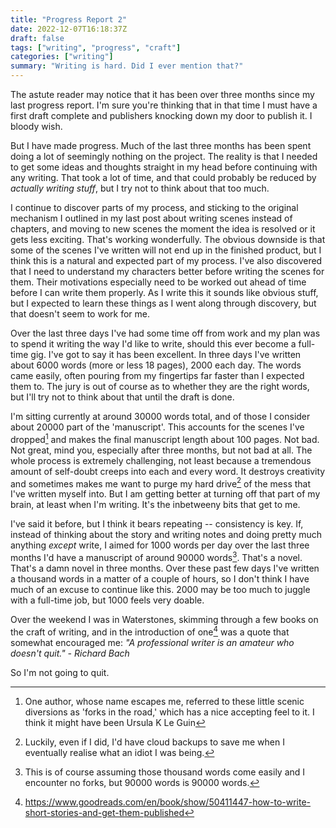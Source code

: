 ```yaml
---
title: "Progress Report 2"
date: 2022-12-07T16:18:37Z
draft: false
tags: ["writing", "progress", "craft"]
categories: ["writing"]
summary: "Writing is hard. Did I ever mention that?"
---
```


The astute reader may notice that it has been over three months since my last
progress report. I'm sure you're thinking that in that time I must have a first
draft complete and publishers knocking down my door to publish it. I bloody 
wish.

But I have made progress. Much of the last three months has been spent doing a 
lot of seemingly nothing on the project. The reality is that I needed to get some
ideas and thoughts straight in my head before continuing with any writing. That 
took a lot of time, and that could probably be reduced by _actually writing stuff_,
but I try not to think about that too much.

I continue to discover parts of my process, and sticking to the original mechanism
I outlined in my last post about writing scenes instead of chapters, and moving to
new scenes the moment the idea is resolved or it gets less exciting. That's working
wonderfully. The obvious downside is that some of the scenes I've written will not 
end up in the finished product, but I think this is a natural and expected part of
my process. I've also discovered that I need to understand my characters better
before writing the scenes for them. Their motivations especially need to be worked out
ahead of time before I can write them properly. As I write this it sounds like obvious
stuff, but I expected to learn these things as I went along through discovery, but 
that doesn't seem to work for me.

Over the last three days I've had some time off from work and my plan was to spend
it writing the way I'd like to write, should this ever become a full-time gig. I've
got to say it has been excellent. In three days I've written about 6000 words (more or less
18 pages), 2000 each day. The words came easily, often pouring from my fingertips 
far faster than I expected them to. The jury is out of course as to whether they are
the right words, but I'll try not to think about that until the draft is done.

I'm sitting currently at around 30000 words total, and of those I consider about 20000 
part of the 'manuscript'. This accounts for the scenes I've dropped[^1] and makes the
final manuscript length about 100 pages. Not bad. Not great, mind you, especially after
three months, but not bad at all. The whole process is extremely challenging, not least because 
a tremendous amount of self-doubt creeps into each and every word. It destroys 
creativity and sometimes makes me want to purge my hard drive[^2] of the mess 
that I've written myself into. But I am getting better at turning off that part of
my brain, at least when I'm writing. It's the inbetweeny bits that get to me.

I've said it before, but I think it bears repeating -- consistency is key. If, 
instead of thinking about the story and writing notes and doing pretty much anything
_except_ write, I aimed for 1000 words per day over the last three months I'd have a
manuscript of around 90000 words[^3]. That's a novel. That's a damn novel in three months.
Over these past few days I've written a thousand words in a matter of a couple of hours, so
I don't think I have much of an excuse to continue like this. 2000 may be too much to juggle
with a full-time job, but 1000 feels very doable.

Over the weekend I was in Waterstones, skimming through a few books on the 
craft of writing, and in the introduction of one[^4] was a quote that somewhat 
encouraged me: _"A professional writer is an amateur who doesn't quit." - Richard Bach_

So I'm not going to quit.

[^1]: One author, whose name escapes me, referred to these little scenic diversions
      as 'forks in the road,' which has a nice accepting feel to it. I think it
      might have been Ursula K Le Guin

[^2]: Luckily, even if I did, I'd have cloud backups to save me when I eventually
      realise what an idiot I was being.

[^3]: This is of course assuming those thousand words come easily and I encounter
      no forks, but 90000 words is 90000 words.

[^4]: https://www.goodreads.com/en/book/show/50411447-how-to-write-short-stories-and-get-them-published
